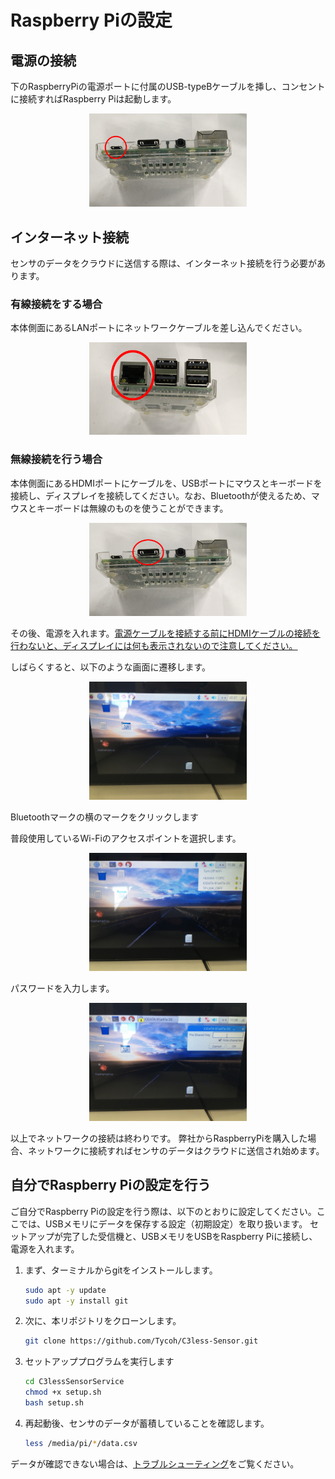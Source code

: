 # Raspberry Piの設定


## 電源の接続

下のRaspberryPiの電源ポートに付属のUSB-typeBケーブルを挿し、コンセントに接続すればRaspberry Piは起動します。

<div align="center">
<img src="../../../images/RaspberryPiPowerSupply.png" width="50%">
</div>

## インターネット接続

センサのデータをクラウドに送信する際は、インターネット接続を行う必要があります。

### 有線接続をする場合

本体側面にあるLANポートにネットワークケーブルを差し込んでください。

<div align="center">
<img src="../../../images/RaspberryPi-Lan.png" width="50%">
</div>

### 無線接続を行う場合

本体側面にあるHDMIポートにケーブルを、USBポートにマウスとキーボードを接続し、ディスプレイを接続してください。なお、Bluetoothが使えるため、マウスとキーボードは無線のものを使うことができます。

<div align="center">
<img src="../../../images/RaspberryPi-HDMI.png" width="50%">
</div>

その後、電源を入れます。<u>電源ケーブルを接続する前にHDMIケーブルの接続を行わないと、ディスプレイには何も表示されないので注意してください。</u>

しばらくすると、以下のような画面に遷移します。

<div align="center">
<img src="../../../images/Userguide-setup-quickstart-setupRaspberryPi-desktop.JPEG" width="50%">
</div>

Bluetoothマークの横のマークをクリックします

普段使用しているWi-Fiのアクセスポイントを選択します。

<div align="center">
<img src="../../../images/Userguide-setup-quickstart-setupRaspberryPi-desktop2.JPEG" width="50%">
</div>

パスワードを入力します。

<div align="center">
<img src="../../../images/Userguide-setup-quickstart-setupRaspberryPi-desktop3.JPEG" width="50%">
</div>

以上でネットワークの接続は終わりです。
弊社からRaspberryPiを購入した場合、ネットワークに接続すればセンサのデータはクラウドに送信され始めます。

## 自分でRaspberry Piの設定を行う

ご自分でRaspberry Piの設定を行う際は、以下のとおりに設定してください。ここでは、USBメモリにデータを保存する設定（初期設定）を取り扱います。
セットアップが完了した受信機と、USBメモリをUSBをRaspberry Piに接続し、電源を入れます。

1. まず、ターミナルからgitをインストールします。

    ```sh
    sudo apt -y update
    sudo apt -y install git
    ```

2. 次に、本リポジトリをクローンします。

    ```sh
    git clone https://github.com/Tycoh/C3less-Sensor.git
    ```

3. セットアッププログラムを実行します

    ```sh
    cd C3lessSensorService
    chmod +x setup.sh
    bash setup.sh
    ```

4. 再起動後、センサのデータが蓄積していることを確認します。

    ```sh
    less /media/pi/*/data.csv
    ```

データが確認できない場合は、[トラブルシューティング](../troubleshooting/troubleshooting.md)をご覧ください。

